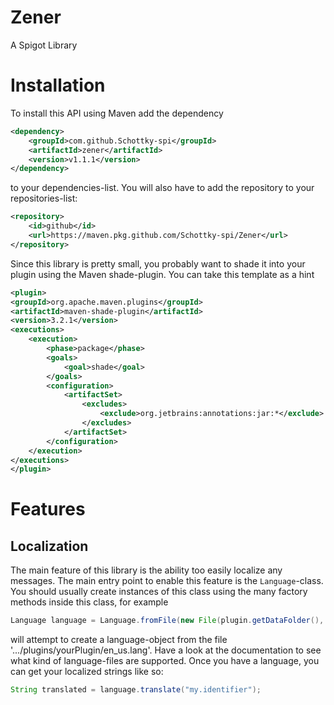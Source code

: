 # Zener
A Spigot Library

# Installation

To install this API using Maven add the dependency

```xml
<dependency>
    <groupId>com.github.Schottky-spi</groupId>
    <artifactId>zener</artifactId>
    <version>v1.1.1</version>
</dependency>
```
to your dependencies-list. You will also have to add the repository to your repositories-list:

```xml
<repository>
    <id>github</id>
    <url>https://maven.pkg.github.com/Schottky-spi/Zener</url>
</repository>
```

Since this library is pretty small, you probably want to shade it into your plugin using the Maven shade-plugin. You can take this template
as a hint

```xml
<plugin>
<groupId>org.apache.maven.plugins</groupId>
<artifactId>maven-shade-plugin</artifactId>
<version>3.2.1</version>
<executions>
    <execution>
        <phase>package</phase>
        <goals>
            <goal>shade</goal>
        </goals>
        <configuration>
            <artifactSet>
                <excludes>
                    <exclude>org.jetbrains:annotations:jar:*</exclude> <!-- not necesairily applicable for any project, serves as an example -->
                </excludes>
            </artifactSet>
        </configuration>
    </execution>
</executions>
</plugin>
```

# Features

## Localization

The main feature of this library is the ability too easily localize any messages. The main entry point
to enable this feature is the `Language`-class. You should usually create instances of this class using 
the many factory methods inside this class, for example
```java
Language language = Language.fromFile(new File(plugin.getDataFolder(), "en_us.lang"));
```
will attempt to create a language-object from the file '.../plugins/yourPlugin/en_us.lang'.
Have a look at the documentation to see what kind of language-files are supported.
Once you have a language, you can get your localized strings like so:
```java
String translated = language.translate("my.identifier");
```
